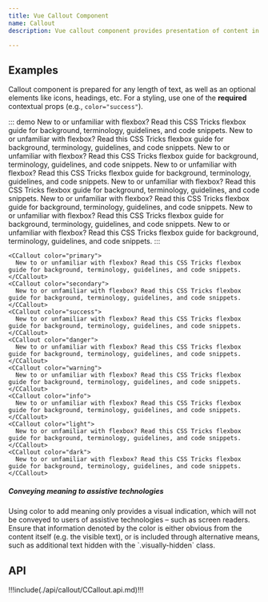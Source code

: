 ```yaml
---
title: Vue Callout Component
name: Callout
description: Vue callout component provides presentation of content in a visually distinct manner. Includes a heading, icon and typically text-based content.

---
```


## Examples

Callout component is prepared for any length of text, as well as an optional elements like icons, headings, etc. For a styling, use one of the **required** contextual props (e.g., `color="success"`).

::: demo
<CCallout color="primary">
  New to or unfamiliar with flexbox? Read this CSS Tricks flexbox guide for background, terminology, guidelines, and code snippets.
</CCallout>
<CCallout color="secondary">
  New to or unfamiliar with flexbox? Read this CSS Tricks flexbox guide for background, terminology, guidelines, and code snippets.
</CCallout>
<CCallout color="success">
  New to or unfamiliar with flexbox? Read this CSS Tricks flexbox guide for background, terminology, guidelines, and code snippets.
</CCallout>
<CCallout color="danger">
  New to or unfamiliar with flexbox? Read this CSS Tricks flexbox guide for background, terminology, guidelines, and code snippets.
</CCallout>
<CCallout color="warning">
  New to or unfamiliar with flexbox? Read this CSS Tricks flexbox guide for background, terminology, guidelines, and code snippets.
</CCallout>
<CCallout color="info">
  New to or unfamiliar with flexbox? Read this CSS Tricks flexbox guide for background, terminology, guidelines, and code snippets.
</CCallout>
<CCallout color="light">
  New to or unfamiliar with flexbox? Read this CSS Tricks flexbox guide for background, terminology, guidelines, and code snippets.
</CCallout>
<CCallout color="dark">
  New to or unfamiliar with flexbox? Read this CSS Tricks flexbox guide for background, terminology, guidelines, and code snippets.
</CCallout>
:::
```vue
<CCallout color="primary">
  New to or unfamiliar with flexbox? Read this CSS Tricks flexbox guide for background, terminology, guidelines, and code snippets.
</CCallout>
<CCallout color="secondary">
  New to or unfamiliar with flexbox? Read this CSS Tricks flexbox guide for background, terminology, guidelines, and code snippets.
</CCallout>
<CCallout color="success">
  New to or unfamiliar with flexbox? Read this CSS Tricks flexbox guide for background, terminology, guidelines, and code snippets.
</CCallout>
<CCallout color="danger">
  New to or unfamiliar with flexbox? Read this CSS Tricks flexbox guide for background, terminology, guidelines, and code snippets.
</CCallout>
<CCallout color="warning">
  New to or unfamiliar with flexbox? Read this CSS Tricks flexbox guide for background, terminology, guidelines, and code snippets.
</CCallout>
<CCallout color="info">
  New to or unfamiliar with flexbox? Read this CSS Tricks flexbox guide for background, terminology, guidelines, and code snippets.
</CCallout>
<CCallout color="light">
  New to or unfamiliar with flexbox? Read this CSS Tricks flexbox guide for background, terminology, guidelines, and code snippets.
</CCallout>
<CCallout color="dark">
  New to or unfamiliar with flexbox? Read this CSS Tricks flexbox guide for background, terminology, guidelines, and code snippets.
</CCallout>
```

<CCallout color="info">
  <h5>Conveying meaning to assistive technologies</h5>
  <p>
    Using color to add meaning only provides a visual indication, which will not be conveyed to users of assistive technologies – such as screen readers. Ensure that information denoted by the color is either obvious from the content itself (e.g. the visible text), or is included through alternative means, such as additional text hidden with the `.visually-hidden` class.
  </p>
</CCallout>

## API

!!!include(./api/callout/CCallout.api.md)!!!